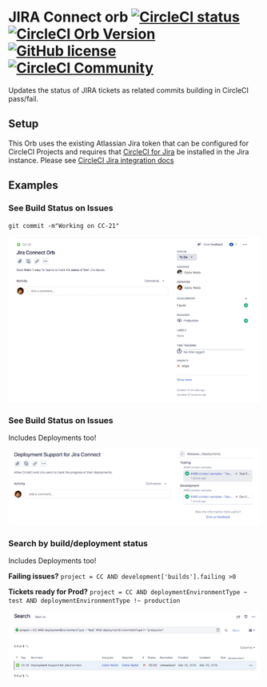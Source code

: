 # JIRA Connect orb  [![CircleCI status](https://circleci.com/gh/CircleCI-Public/jira-connect-orb.svg "CircleCI status")](https://circleci.com/gh/CircleCI-Public/jira-connect-orb) [![CircleCI Orb Version](https://img.shields.io/badge/endpoint.svg?url=https://badges.circleci.io/orb/circleci/jira)](https://circleci.com/orbs/registry/orb/circleci/jira) [![GitHub license](https://img.shields.io/badge/license-MIT-blue.svg)](https://raw.githubusercontent.com/CircleCI-Public/jira-connect-orb/master/LICENSE) [![CircleCI Community](https://img.shields.io/badge/community-CircleCI%20Discuss-343434.svg)](https://discuss.circleci.com/c/orbs)

Updates the status of JIRA tickets as related commits building in CircleCI pass/fail.

## Setup
This Orb uses the existing Atlassian Jira token that can be configured for CircleCI Projects and requires that [CircleCI for Jira](https://marketplace.atlassian.com/apps/1215946) be installed in the Jira instance.  Please see [CircleCI Jira integration docs](https://circleci.com/docs/2.0/jira-plugin/)

## Examples

### See Build Status on Issues
`git commit -m"Working on CC-21"`

![Jira developer panel with CircleCI build info](/assets/new_issue_view.png)

### See Build Status on Issues
Includes Deployments too!

![Jira developer panel with CircleCI build info](/assets/deployment_support.png)

### Search by build/deployment status
Includes Deployments too!

**Failing issues?**
`project = CC AND development['builds'].failing >0`

**Tickets ready for Prod?**
`project = CC AND deploymentEnvironmentType ~ test AND deploymentEnvironmentType !~ production`

![Jira developer panel with CircleCI build info](/assets/search_deploy_status.png)
